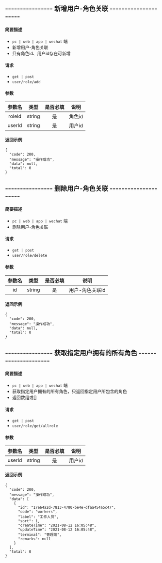 
## ---------------- 新增用户-角色关联 ---------------------

#### 简要描述

- `pc | web | app | wechat` 端
- 新增用户-角色关联
- 只有角色id、用户id存在可新增

#### 请求

- `get | post` 
- `user/role/add`

#### 参数

| 参数名 | 类型 | 是否必填 | 说明 |
|:---:|:---:|:---:|:---:|
| roleId | string | 是 | 角色id |
| userId | string | 是 | 用户id |

#### 返回示例

```
{
  "code": 200,
  "message": "操作成功",
  "data": null,
  "total": 0
}
```


## ---------------- 删除用户-角色关联 ---------------------

#### 简要描述

- `pc | web | app | wechat` 端
- 删除用户-角色关联

#### 请求

- `get | post` 
- `user/role/delete`

#### 参数

| 参数名 | 类型 | 是否必填 | 说明 |
|:---:|:---:|:---:|:---:|
| id | string | 是 | 用户-角色关联id |

#### 返回示例

```
{
  "code": 200,
  "message": "操作成功",
  "data": null,
  "total": 0
}
```

## ---------------- 获取指定用户拥有的所有角色 ---------------------

#### 简要描述

- `pc | web | app | wechat` 端
- 获取指定用户拥有的所有角色，只返回指定用户所包含的角色
- 返回数组或[]

#### 请求

- `get | post` 
- `user/role/get/allrole`

#### 参数

| 参数名 | 类型 | 是否必填 | 说明 |
|:---:|:---:|:---:|:---:|
| userId | string | 是 | 用户id |

#### 返回示例

```
{
  "code": 200,
  "message": "操作成功",
  "data": [
    {
      "id": "17e64a2d-7813-4700-be4e-dfaa454a5c47",
      "code": "workers",
      "label": "工作人员",
      "sort": 1,
      "createTime": "2021-08-12 16:05:48",
      "updateTime": "2021-08-12 16:05:48",
      "terminal": "管理端",
      "remarks": null
    }
  ],
  "total": 0
}
```